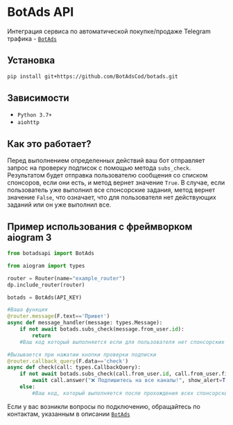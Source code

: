 # BotAds API
Интеграция сервиса по автоматической покупке/продаже Telegram трафика - <a href="https://t.me/Bot_Ads_Bot">``BotAds``</a>



## Установка

```bash
pip install git+https://github.com/BotAdsCod/botads.git
```

## Зависимости

 - ``Python 3.7+``
 - ``aiohttp``

## Как это работает?
Перед выполнением определенных действий ваш бот отправляет запрос на проверку подписок с помощью метода ``subs_check``. Результатом будет отправка пользователю сообщения со списком спонсоров, если они есть, и метод вернет значение ``True``. В случае, если пользователь уже выполнил все спонсорские задания, метод вернет значение ``False``, что означает, что для пользователя нет действующих заданий или он уже выполнил все.


## Пример использования с фреймворком aiogram 3

```python
from botadsapi import BotAds

from aiogram import types

router = Router(name="example_router")
dp.include_router(router)

botads = BotAds(API_KEY)

#Ваша функция
@router.message(F.text=='Привет') 
async def message_handler(message: types.Message):
    if not await botads.subs_check(message.from_user.id):
        return
    #Ваш код который выполняется если для пользователя нет спонсорских заданий

#Вызывается при нажатии кнопки проверки подписки
@router.callback_query(F.data=='check') 
async def check(call: types.CallbackQuery):
    if not await botads.subs_check(call.from_user.id, call.from_user.first_name, call.from_user.language_code):
        await call.answer("❌ Подпишитесь на все каналы!", show_alert=True)
    else:
        #Ваш код, который выполняется после прохождения всех спонсорских заданий
```

Если у вас возникли вопросы по подключению, обращайтесь по контактам, указанным в описании <a href="https://t.me/Bot_Ads_Bot">``BotAds``</a>
